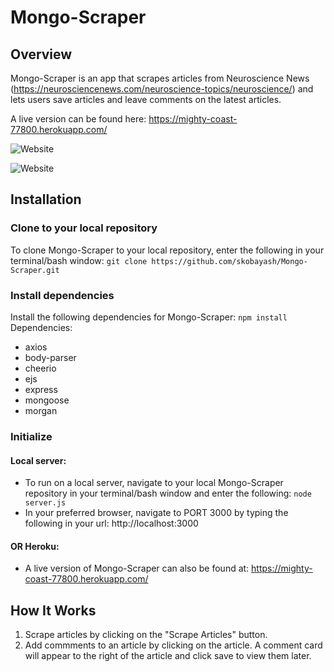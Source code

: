 # Mongo-Scraper

## Overview

Mongo-Scraper is an app that scrapes articles from Neuroscience News (https://neurosciencenews.com/neuroscience-topics/neuroscience/) and lets users save articles and leave comments on the latest articles.

A live version can be found here: https://mighty-coast-77800.herokuapp.com/

![Website](https://github.com/skobayash/Mongo-Scraper/tree/master/public/images/readme.png)

![Website](https://github.com/skobayash/Mongo-Scraper/tree/master/public/images/comments.png)

## Installation
### Clone to your local repository
To clone Mongo-Scraper to your local repository, enter the following in your terminal/bash window:
``` git clone https://github.com/skobayash/Mongo-Scraper.git ```

### Install dependencies
Install the following dependencies for Mongo-Scraper: ``` npm install ```
Dependencies:
* axios
* body-parser
* cheerio
* ejs
* express
* mongoose
* morgan

### Initialize
#### Local server:
* To run on a local server, navigate to your local Mongo-Scraper repository in your terminal/bash window and enter the following: ``` node server.js ```
* In your preferred browser, navigate to PORT 3000 by typing the following in your url: http://localhost:3000

#### OR Heroku:
* A live version of Mongo-Scraper can also be found at: https://mighty-coast-77800.herokuapp.com/

## How It Works

1. Scrape articles by clicking on the "Scrape Articles" button.
3. Add commments to an article by clicking on the article. A comment card will appear to the right of the article and click save to view them later.
